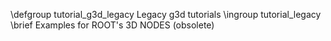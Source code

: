 \defgroup tutorial_g3d_legacy Legacy g3d tutorials
\ingroup tutorial_legacy
\brief Examples for ROOT's 3D NODES (obsolete)
